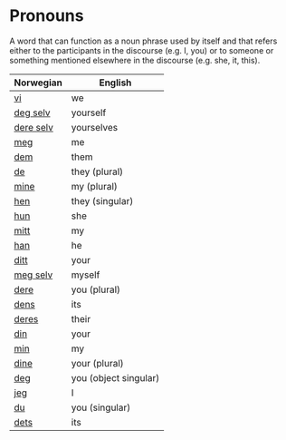 # Pronouns

A word that can function as a noun phrase used by itself and that refers either to the participants in the discourse (e.g. I, you) or to someone or something mentioned elsewhere in the discourse (e.g. she, it, this).

| Norwegian | English |
| --- | --- |
| [vi](https://www.ordnett.no/search?language=no&phrase=vi) | we |
| [deg selv](https://www.ordnett.no/search?language=no&phrase=deg%20selv) | yourself |
| [dere selv](https://www.ordnett.no/search?language=no&phrase=dere%20selv) | yourselves |
| [meg](https://www.ordnett.no/search?language=no&phrase=meg) | me |
| [dem](https://www.ordnett.no/search?language=no&phrase=dem) | them |
| [de](https://www.ordnett.no/search?language=no&phrase=de) | they (plural) |
| [mine](https://www.ordnett.no/search?language=no&phrase=mine) | my (plural) |
| [hen](https://www.ordnett.no/search?language=no&phrase=hen) | they (singular) |
| [hun](https://www.ordnett.no/search?language=no&phrase=hun) | she |
| [mitt](https://www.ordnett.no/search?language=no&phrase=mitt) | my |
| [han](https://www.ordnett.no/search?language=no&phrase=han) | he |
| [ditt](https://www.ordnett.no/search?language=no&phrase=ditt) | your |
| [meg selv](https://www.ordnett.no/search?language=no&phrase=meg%20selv) | myself |
| [dere](https://www.ordnett.no/search?language=no&phrase=dere) | you (plural) |
| [dens](https://www.ordnett.no/search?language=no&phrase=dens) | its |
| [deres](https://www.ordnett.no/search?language=no&phrase=deres) | their |
| [din](https://www.ordnett.no/search?language=no&phrase=din) | your |
| [min](https://www.ordnett.no/search?language=no&phrase=min) | my |
| [dine](https://www.ordnett.no/search?language=no&phrase=dine) | your (plural) |
| [deg](https://www.ordnett.no/search?language=no&phrase=deg) | you (object singular) |
| [jeg](https://www.ordnett.no/search?language=no&phrase=jeg) | I |
| [du](https://www.ordnett.no/search?language=no&phrase=du) | you (singular) |
| [dets](https://www.ordnett.no/search?language=no&phrase=dets) | its |

